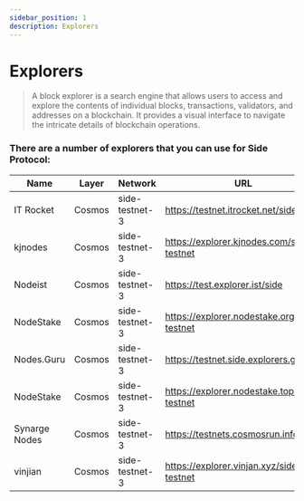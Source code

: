 ```yaml
---
sidebar_position: 1
description: Explorers
---
```


# Explorers

> A block explorer is a search engine that allows users to access and explore the contents of individual blocks, transactions, validators, and addresses on a blockchain. It provides a visual interface to navigate the intricate details of blockchain operations.

### There are a number of explorers that you can use for Side Protocol:

| Name | Layer | Network | URL |
| --- | --- | --- | --- |
| IT Rocket | Cosmos | side-testnet-3 | https://testnet.itrocket.net/side |
| kjnodes | Cosmos | side-testnet-3 | https://explorer.kjnodes.com/side-testnet |
| Nodeist | Cosmos | side-testnet-3| https://test.explorer.ist/side |
| NodeStake| Cosmos | side-testnet-3 | https://explorer.nodestake.org/side-testnet |
| Nodes.Guru | Cosmos | side-testnet-3 | https://testnet.side.explorers.guru |
| NodeStake | Cosmos | side-testnet-3 | https://explorer.nodestake.top/lava-testnet |
| Synarge Nodes | Cosmos | side-testnet-3 | https://testnets.cosmosrun.info/side |
| vinjian | Cosmos | side-testnet-3 | https://explorer.vinjan.xyz/side-testnet |


